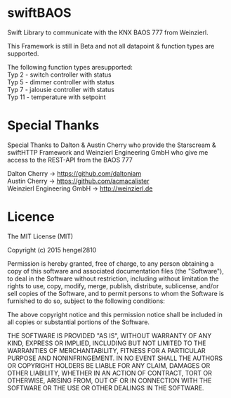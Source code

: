 # swiftBAOS

Swift Library to communicate with the KNX BAOS 777 from Weinzierl.

This Framework is still in Beta and not all datapoint & function types are supported.

The following function types aresupported:<br>
Typ 2 - switch controller with status<br>
Typ 5 - dimmer controller with status<br>
Typ 7 - jalousie controller with status<br>
Typ 11 - temperature with setpoint<br>

# Special Thanks

Special Thanks to Dalton & Austin Cherry who provide the Starscream & swiftHTTP Framework and Weinzierl Engineering GmbH who give me access to the REST-API from the BAOS 777

Dalton Cherry -> https://github.com/daltoniam <br>
Austin Cherry -> https://github.com/acmacalister <br>
Weinzierl Engineering GmbH -> http://weinzierl.de

# Licence

The MIT License (MIT)

Copyright (c) 2015 hengel2810

Permission is hereby granted, free of charge, to any person obtaining a copy
of this software and associated documentation files (the "Software"), to deal
in the Software without restriction, including without limitation the rights
to use, copy, modify, merge, publish, distribute, sublicense, and/or sell
copies of the Software, and to permit persons to whom the Software is
furnished to do so, subject to the following conditions:

The above copyright notice and this permission notice shall be included in all
copies or substantial portions of the Software.

THE SOFTWARE IS PROVIDED "AS IS", WITHOUT WARRANTY OF ANY KIND, EXPRESS OR
IMPLIED, INCLUDING BUT NOT LIMITED TO THE WARRANTIES OF MERCHANTABILITY,
FITNESS FOR A PARTICULAR PURPOSE AND NONINFRINGEMENT. IN NO EVENT SHALL THE
AUTHORS OR COPYRIGHT HOLDERS BE LIABLE FOR ANY CLAIM, DAMAGES OR OTHER
LIABILITY, WHETHER IN AN ACTION OF CONTRACT, TORT OR OTHERWISE, ARISING FROM,
OUT OF OR IN CONNECTION WITH THE SOFTWARE OR THE USE OR OTHER DEALINGS IN THE
SOFTWARE.

